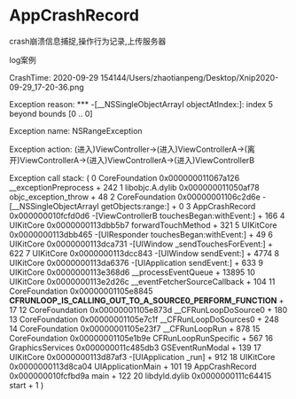# AppCrashRecord
crash崩溃信息捕捉,操作行为记录,上传服务器

log案例

CrashTime: 2020-09-29 154144/Users/zhaotianpeng/Desktop/Xnip2020-09-29_17-20-36.png

Exception reason: *** -[__NSSingleObjectArrayI objectAtIndex:]: index 5 beyond bounds [0 .. 0]

Exception name: NSRangeException

Exception action: (进入)ViewController->(进入)ViewControllerA->(离开)ViewControllerA->(进入)ViewControllerA->(进入)ViewControllerB


Exception call stack: (
    0   CoreFoundation                      0x000000011067a126 __exceptionPreprocess + 242
    1   libobjc.A.dylib                     0x000000011050af78 objc_exception_throw + 48
    2   CoreFoundation                      0x00000001106c2d6e -[__NSSingleObjectArrayI getObjects:range:] + 0
    3   AppCrashRecord                      0x000000010fcfd0d6 -[ViewControllerB touchesBegan:withEvent:] + 166
    4   UIKitCore                           0x0000000113dbb5b7 forwardTouchMethod + 321
    5   UIKitCore                           0x0000000113dbb465 -[UIResponder touchesBegan:withEvent:] + 49
    6   UIKitCore                           0x0000000113dca731 -[UIWindow _sendTouchesForEvent:] + 622
    7   UIKitCore                           0x0000000113dcc843 -[UIWindow sendEvent:] + 4774
    8   UIKitCore                           0x0000000113da6376 -[UIApplication sendEvent:] + 633
    9   UIKitCore                           0x0000000113e368d6 __processEventQueue + 13895
    10  UIKitCore                           0x0000000113e2d26c __eventFetcherSourceCallback + 104
    11  CoreFoundation                      0x00000001105e8845 __CFRUNLOOP_IS_CALLING_OUT_TO_A_SOURCE0_PERFORM_FUNCTION__ + 17
    12  CoreFoundation                      0x00000001105e873d __CFRunLoopDoSource0 + 180
    13  CoreFoundation                      0x00000001105e7c1f __CFRunLoopDoSources0 + 248
    14  CoreFoundation                      0x00000001105e23f7 __CFRunLoopRun + 878
    15  CoreFoundation                      0x00000001105e1b9e CFRunLoopRunSpecific + 567
    16  GraphicsServices                    0x000000011c485db3 GSEventRunModal + 139
    17  UIKitCore                           0x0000000113d87af3 -[UIApplication _run] + 912
    18  UIKitCore                           0x0000000113d8ca04 UIApplicationMain + 101
    19  AppCrashRecord                      0x000000010fcfbd9a main + 122
    20  libdyld.dylib                       0x0000000111c64415 start + 1
)


